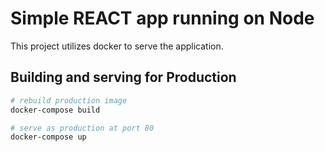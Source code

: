 # Simple REACT app running on Node

This project utilizes docker to serve the application.

## Building and serving for Production
```bash
# rebuild production image
docker-compose build

# serve as production at port 80
docker-compose up
```
